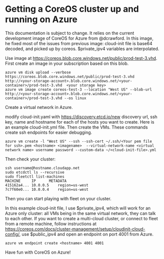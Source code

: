 # Getting a CoreOS cluster up and running on Azure

This documentation is subject to change. It relies on the current development image of CoreOS for Azure from @dcrawford. In this image, he fixed most of the issues from previous image: cloud-init file is base64 decoded, and picked up by coreos. $private_ipv4 variables are interpolated.

Use image at https://coreos.blob.core.windows.net/public/prod-test-3.vhd. First create an image in your subscription based on this blob.

```shell
azure vm disk upload --verbose https://coreos.blob.core.windows.net/public/prod-test-3.vhd http://<your-storage-account>.blob.core.windows.net/<your-container>/prod-test-3.vhd  <your storage key>
azure vm image create coreos-test-3 --location "West US" --blob-url http://<your-storage-account>.blob.core.windows.net/<your-container>/prod-test-3.vhd --os linux
```
Create a virtual network in Azure.

modify cloud-init.yaml with https://discovery.etcd.io/new discovery url, ssh key, name and hostname for each of the hosts you want to create. Here is an example cloud-init.yml file. Then create the VMs. These commands create ssh endpoints for easier debugging.

```shell
azure vm create -l "West US" --ssh --ssh-cert ~/.ssh/<Your pem file for ssh>.pem <hostname> <imagename>  --virtual-network-name <virtual network name> username password --custom-data ~/<cloud-init-file>.yml
```

Then check your cluster:
```shell
ssh username@hostname.cloudapp.net
sudo etcdctl ls --recursive
sudo fleetctl list-machines
MACHINE		IP		METADATA
415162a4...	10.0.0.5	region=us-west
7c7f60e0...	10.0.0.4	region=us-west
```

Then you can start playing with fleet on your cluster.

In this example cloud-init file, I use $private_ipv4, which will work for an Azure only cluster: all VMs being in the same virtual network, they can talk to each other. If you want to create a multi-cloud cluster, or connect to fleet from a remote machine, follow instructions at https://coreos.com/docs/cluster-management/setup/cloudinit-cloud-config/, use $public_ipv4 and open an endpoint on port 4001 from Azure.

```shell
azure vm endpoint create <hostname> 4001 4001
```

Have fun with CoreOS on Azure!
